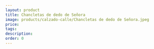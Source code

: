 ```yaml
---
layout: product
title: Chancletas de dedo de Señora
image: products/calzado-calle/Chancletas de dedo de Señora.jpeg
price: 
tags: 
description: 
order: 0
---
```

